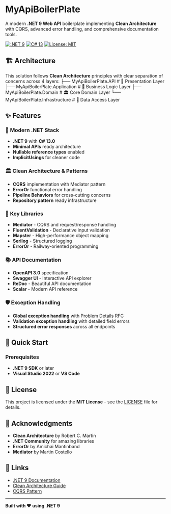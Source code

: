 # MyApiBoilerPlate

A modern **.NET 9 Web API** boilerplate implementing **Clean Architecture** with CQRS, advanced error handling, and comprehensive documentation tools.

[![.NET 9](https://img.shields.io/badge/.NET-9-blue.svg)](https://dotnet.microsoft.com/)
[![C# 13](https://img.shields.io/badge/C%23-13.0-blue.svg)](https://docs.microsoft.com/en-us/dotnet/csharp/)
[![License: MIT](https://img.shields.io/badge/License-MIT-yellow.svg)](https://opensource.org/licenses/MIT)

## 🏗️ Architecture

This solution follows **Clean Architecture** principles with clear separation of concerns across 4 layers:
├── MyApiBoilerPlate.API          # 🎯 Presentation Layer
├── MyApiBoilerPlate.Application  # 💼 Business Logic Layer
├── MyApiBoilerPlate.Domain       # 🏛️ Core Domain Layer
└── MyApiBoilerPlate.Infrastructure # 🔧 Data Access Layer

## ✨ Features

### 🚀 **Modern .NET Stack**
- **.NET 9** with **C# 13.0**
- **Minimal APIs** ready architecture
- **Nullable reference types** enabled
- **ImplicitUsings** for cleaner code

### 🏛️ **Clean Architecture & Patterns**
- **CQRS** implementation with Mediator pattern
- **ErrorOr** functional error handling
- **Pipeline Behaviors** for cross-cutting concerns
- **Repository pattern** ready infrastructure

### 🔧 **Key Libraries**
- **Mediator** - CQRS and request/response handling
- **FluentValidation** - Declarative input validation
- **Mapster** - High-performance object mapping
- **Serilog** - Structured logging
- **ErrorOr** - Railway-oriented programming

### 📚 **API Documentation**
- **OpenAPI 3.0** specification
- **Swagger UI** - Interactive API explorer
- **ReDoc** - Beautiful API documentation
- **Scalar** - Modern API reference

### 🛡️ **Exception Handling**
- **Global exception handling** with Problem Details RFC
- **Validation exception handling** with detailed field errors
- **Structured error responses** across all endpoints

## 🚀 Quick Start

### Prerequisites
- **.NET 9 SDK** or later
- **Visual Studio 2022** or **VS Code**

## 📄 License

This project is licensed under the **MIT License** - see the [LICENSE](LICENSE) file for details.

## 🙏 Acknowledgments

- **Clean Architecture** by Robert C. Martin
- **.NET Community** for amazing libraries
- **ErrorOr** by Amichai Mantinband
- **Mediator** by Martin Costello

## 🔗 Links

- [.NET 9 Documentation](https://docs.microsoft.com/en-us/dotnet/)
- [Clean Architecture Guide](https://docs.microsoft.com/en-us/dotnet/architecture/modern-web-apps-azure/common-web-application-architectures)
- [CQRS Pattern](https://docs.microsoft.com/en-us/azure/architecture/patterns/cqrs)

---

**Built with ❤️ using .NET 9**
